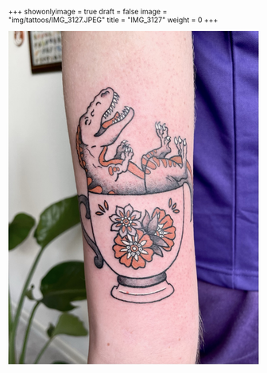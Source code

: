+++
showonlyimage = true
draft = false
image = "img/tattoos/IMG_3127.JPEG"
title = "IMG_3127"
weight = 0
+++

![image](/img/tattoos/IMG_3127.JPEG)
